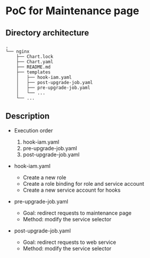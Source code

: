# PoC for Maintenance page

## Directory architecture
```
.
└── nginx
    ├── Chart.lock
    ├── Chart.yaml
    ├── README.md
    ├── templates
    │   ├── hook-iam.yaml
    │   ├── post-upgrade-job.yaml
    │   ├── pre-upgrade-job.yaml
    │   └── ...
    └── ...
```

## Description
- Execution order
  1. hook-iam.yaml
  2. pre-upgrade-job.yaml
  3. post-upgrade-job.yaml

- hook-iam.yaml
  - Create a new role
  - Create a role binding for role and service account
  - Create a new service account for hooks

- pre-upgrade-job.yaml
  - Goal: redirect requests to maintenance page
  - Method: modify the service selector

- post-upgrade-job.yaml
  - Goal: redirect requests to web service
  - Method: modify the service selector